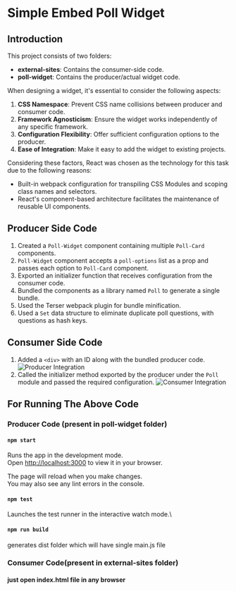 # Simple Embed Poll Widget

## Introduction
This project consists of two folders:
- **external-sites**: Contains the consumer-side code.
- **poll-widget**: Contains the producer/actual widget code.

When designing a widget, it's essential to consider the following aspects:
1. **CSS Namespace**: Prevent CSS name collisions between producer and consumer code.
2. **Framework Agnosticism**: Ensure the widget works independently of any specific framework.
3. **Configuration Flexibility**: Offer sufficient configuration options to the producer.
4. **Ease of Integration**: Make it easy to add the widget to existing projects.

Considering these factors, React was chosen as the technology for this task due to the following reasons:
- Built-in webpack configuration for transpiling CSS Modules and scoping class names and selectors.
- React's component-based architecture facilitates the maintenance of reusable UI components.

## Producer Side Code
1. Created a `Poll-Widget` component containing multiple `Poll-Card` components.
2. `Poll-Widget` component accepts a `poll-options` list as a prop and passes each option to `Poll-Card` component.
3. Exported an initializer function that receives configuration from the consumer code.
4. Bundled the components as a library named `Poll` to generate a single bundle.
5. Used the Terser webpack plugin for bundle minification.
6. Used a `Set` data structure to eliminate duplicate poll questions, with questions as hash keys.

## Consumer Side Code
1. Added a `<div>` with an ID along with the bundled producer code.
![Producer Integration](https://github.com/deepakgupta0/task/assets/52995035/e34b0e44-787a-4ad2-8fec-74e9ee4d314c)
2. Called the initializer method exported by the producer under the `Poll` module and passed the required configuration.
![Consumer Integration](https://github.com/deepakgupta0/task/assets/52995035/cc3a9c76-3966-42df-b3d7-cfa7ba453ff9)

## For Running The Above Code

### Producer Code (present in poll-widget folder)
#### `npm start`

Runs the app in the development mode.\
Open [http://localhost:3000](http://localhost:3000) to view it in your browser.

The page will reload when you make changes.\
You may also see any lint errors in the console.

#### `npm test`

Launches the test runner in the interactive watch mode.\

#### `npm run build`

generates dist folder which will have single main.js file

### Consumer Code(present in external-sites folder)

#### just open index.html file in any browser
